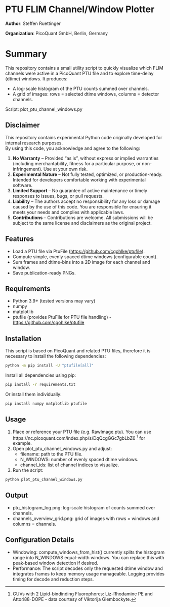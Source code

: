 # PTU FLIM Channel/Window Plotter

**Author**: Steffen Ruettinger 

**Organization**: PicoQuant GmbH, Berlin, Germany 



# Summary

This repository contains a small utility script to quickly visualize which FLIM channels were active in a PicoQuant PTU file and to explore time-delay (dtime) windows. It produces:

- A log-scale histogram of the PTU counts summed over channels.
- A grid of images: rows = selected dtime windows, columns = detector channels.

Script: plot_ptu_channel_windows.py

## Disclaimer

This repository contains experimental Python code originally developed for internal research purposes.  
 By using this code, you acknowledge and agree to the following:

1. **No Warranty** – Provided “as is”, without express or implied warranties (including merchantability, fitness for a particular purpose, or non-infringement). Use at your own risk.
2. **Experimental Nature** – Not fully tested, optimized, or production-ready. Intended for developers comfortable working with experimental software.
3. **Limited Support** – No guarantee of active maintenance or timely responses to issues, bugs, or pull requests.
4. **Liability** – The authors accept no responsibility for any loss or damage caused by the use of this code. You are responsible for ensuring it meets your needs and complies with applicable laws.
5. **Contributions** – Contributions are welcome. All submissions will be subject to the same license and disclaimers as the original project.

## Features

- Load a PTU file via PtuFile (https://github.com/cgohlke/ptufile).
- Compute simple, evenly spaced dtime windows (configurable count).
- Sum frames and dtime-bins into a 2D image for each channel and window.
- Save publication-ready PNGs.

## Requirements

- Python 3.9+ (tested versions may vary)
- numpy
- matplotlib
- ptufile (provides PtuFile for PTU file handling) - https://github.com/cgohlke/ptufile

## Installation

This script is based on PicoQuant and  related PTU files, therefore it is necessary to install the following dependencies:

```bash
python -m pip install -U "ptufile[all]"
```

Install all dependencies using pip:

```bash
pip install -r requirements.txt
```

Or install them individually:

```bash
pip install numpy matplotlib ptufile
```

## Usage

1. Place or reference your PTU file (e.g. RawImage.ptu). You can use https://nc.picoquant.com/index.php/s/DqQcgGGc7gbLbZ6 [^1] for example.
2. Open plot_ptu_channel_windows.py and adjust:
   - filename: path to the PTU file.
   - N_WINDOWS: number of evenly spaced dtime windows.
   - channel_ids: list of channel indices to visualize.
3. Run the script:

```bash
python plot_ptu_channel_windows.py
```

[^1]: GUVs with 2 Lipid-bindinding Fluorophores: Liz-Rhodamine PE and Atto488-DOPE - data courtesy of Viktorija Glembockyte.

## Output

- ptu_histogram_log.png: log-scale histogram of counts summed over channels.
- channels_overview_grid.png: grid of images with rows = windows and columns = channels.

## Configuration Details

- Windowing: compute_windows_from_hist() currently splits the histogram range into N_WINDOWS equal-width windows. You can replace this with peak-based window detection if desired.
- Performance: The script decodes only the requested dtime window and integrates frames to keep memory usage manageable. Logging provides timing for decode and reduction steps.

